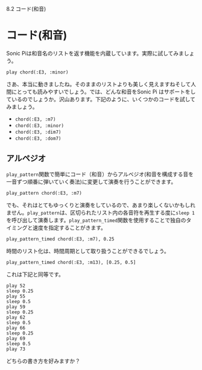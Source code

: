 8.2 コード(和音)

# コード(和音)

Sonic Piは和音名のリストを返す機能を内蔵しています。実際に試してみましょう。

```
play chord(:E3, :minor)
```

さあ、本当に動きましたね。そのままのリストよりも美しく見えますねそして人間にとっても読みやすいでしょう。では、どんな和音をSonic Pi はサポートをしているのでしょうか。沢山あります。下記のように、いくつかのコードを試してみましょう。

* `chord(:E3, :m7)`
* `chord(:E3, :minor)`
* `chord(:E3, :dim7)`
* `chord(:E3, :dom7)`

## アルペジオ

`play_pattern`関数で簡単にコード（和音）からアルベジオ(和音を構成する音を一音ずつ順番に弾いていく奏法)に変更して演奏を行うことができます。

```
play_pattern chord(:E3, :m7)
```

でも、それはとてもゆっくりと演奏をしているので、あまり楽しくないかもしれません。`play_pattern`は、区切られたリスト内の各音符を再生する度に`sleep 1` を呼び出して演奏します。`play_pattern_timed`関数を使用することで独自のタイミングと速度を指定することがきます。

```
play_pattern_timed chord(:E3, :m7), 0.25
```

時間のリスト化は、時間周期として取り扱うことができるでしょう。

```
play_pattern_timed chord(:E3, :m13), [0.25, 0.5]
```

これは下記と同等です。

```
play 52
sleep 0.25
play 55
sleep 0.5
play 59
sleep 0.25
play 62
sleep 0.5
play 66
sleep 0.25
play 69
sleep 0.5
play 73
```

どちらの書き方を好みますか？
